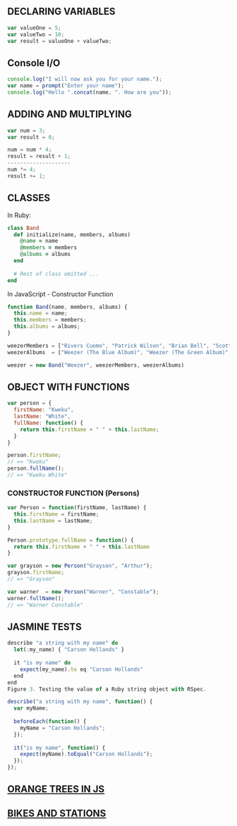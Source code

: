 ## DECLARING VARIABLES
```javascript
var valueOne = 5;
var valueTwo = 10;
var result = valueOne + valueTwo;
```

## Console I/O
```javascript
console.log("I will now ask you for your name.");
var name = prompt("Enter your name");
console.log("Hello ".concat(name, ". How are you"));
```

## ADDING AND MULTIPLYING 
```javascript
var num = 3;
var result = 0;

num = num * 4;
result = result + 1;
--------------------
num *= 4;
result += 1;
```

## CLASSES
In Ruby:
```ruby
class Band
  def initialize(name, members, albums)
    @name = name
    @members = members
    @albums = albums
  end
  
  # Rest of class omitted ...
end
```
In JavaScript - Constructor Function
```javascript
function Band(name, members, albums) {
  this.name = name;
  this.members = members;
  this.albums = albums;
}

weezerMembers = ["Rivers Cuomo", "Patrick Wilson", "Brian Bell", "Scott Shriner"]
weezerAlbums  = ["Weezer (The Blue Album)", "Weezer (The Green Album)", "Weezer (The Red Album)", "Weezer (The White Album)"]

weezer = new Band("Weezer", weezerMembers, weezerAlbums)
```
## OBJECT WITH FUNCTIONS
```javascript
var person = {
  firstName: "Kweku",
  lastName: "White",
  fullName: function() {
    return this.firstName + " " + this.lastName;
  }
}

person.firstName;
// => "Kweku"
person.fullName();
// => "Kweku White"
```
### CONSTRUCTOR FUNCTION (Persons)
```javascript
var Person = function(firstName, lastName) {
  this.firstName = firstName;
  this.lastName = lastName;
}

Person.prototype.fullName = function() {
  return this.firstName + " " + this.lastName
}

var grayson = new Person("Grayson", "Arthur");
grayson.firstName;
// => "Grayson"

var warner  = new Person("Warner", "Constable");
warner.fullName();
// => "Warner Constable"
```
## JASMINE TESTS
```javascript
describe "a string with my name" do
  let(:my_name) { "Carson Hollands" }
  
  it "is my name" do
  	expect(my_name).to eq "Carson Hollands"
  end
end
Figure 3. Testing the value of a Ruby string object with RSpec.

describe("a string with my name", function() {
  var myName;
  
  beforeEach(function() {
    myName = "Carson Hollands";  
  });
  
  it("is my name", function() {
    expect(myName).toEqual("Carson Hollands");
  });
});
```
## [ORANGE TREES IN JS](https://github.com/sf-sea-lions-2017/oojs-orange-tree-challenge/tree/pair-intell-gent%2Clucaskuhn)
## [BIKES AND STATIONS](https://github.com/sf-sea-lions-2017/oojs-bikes-and-stations-challenge/tree/solo-lucaskuhn)
